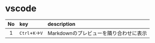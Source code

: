 # vscode

|  No   | key            | description                |
| :---: | :------------- | :------------------------- |
|   1   | `Ctrl`+`K`→`V` | Markdownのプレビューを隣り合わせに表示 |

